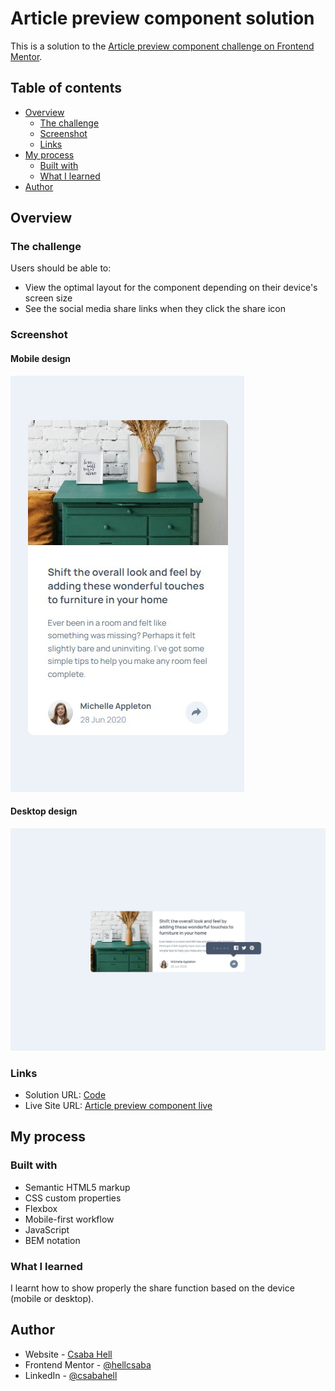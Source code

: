 # Article preview component solution

This is a solution to the [Article preview component challenge on Frontend Mentor](https://www.frontendmentor.io/challenges/article-preview-component-dYBN_pYFT).

## Table of contents

- [Overview](#overview)
  - [The challenge](#the-challenge)
  - [Screenshot](#screenshot)
  - [Links](#links)
- [My process](#my-process)
  - [Built with](#built-with)
  - [What I learned](#what-i-learned)
- [Author](#author)

## Overview

### The challenge

Users should be able to:

- View the optimal layout for the component depending on their device's screen size
- See the social media share links when they click the share icon

### Screenshot

#### Mobile design

![](./design/mobile-design_solution.jpg)

#### Desktop design

![](./design/desktop-design_solution.jpg)

### Links

- Solution URL: [Code](https://github.com/hellcsaba/article-preview-component)
- Live Site URL: [Article preview component live](https://hellcsaba.github.io/article-preview-component/)

## My process

### Built with

- Semantic HTML5 markup
- CSS custom properties
- Flexbox
- Mobile-first workflow
- JavaScript
- BEM notation

### What I learned

I learnt how to show properly the share function based on the device (mobile or desktop).

## Author

- Website - [Csaba Hell](https://github.com/hellcsaba)
- Frontend Mentor - [@hellcsaba](https://www.frontendmentor.io/profile/hellcsaba)
- LinkedIn - [@csabahell](https://www.linkedin.com/in/csabahell/)
